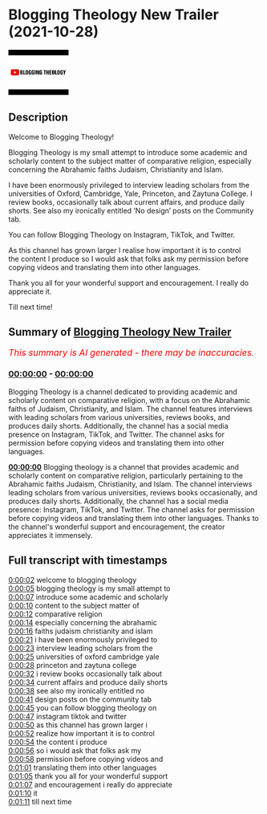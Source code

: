 # Blogging Theology New Trailer (2021-10-28)

![alt Blogging Theology New Trailer](H-UO4G-m7E0.jpg "Blogging Theology New Trailer")

## Description

Welcome to Blogging Theology! 

Blogging Theology is my small attempt to introduce some academic and scholarly content to the subject matter of comparative religion, especially concerning the Abrahamic faiths Judaism, Christianity and Islam. 

I have been enormously privileged to interview leading scholars  from the universities of Oxford, Cambridge, Yale, Princeton, and Zaytuna College. I review books, occasionally talk about current affairs, and produce daily shorts. See also my ironically entitled ‘No design’ posts on the Community tab.  

You can follow Blogging Theology on Instagram, TikTok, and Twitter.

As this channel has grown larger I realise how important it is to control the content I produce so I would ask that folks ask my permission before copying videos and translating them into other languages. 

Thank you all for your wonderful support and encouragement. I really do appreciate it. 

Till next time!

## Summary of [Blogging Theology New Trailer](https://www.youtube.com/watch?v=H-UO4G-m7E0)


*<span style="color:red; font-size:125%">This summary is AI generated - there may be inaccuracies</span>. [](/)*

### [00:00:00](https://www.youtube.com/watch?v=H-UO4G-m7E0&t=0) - [00:00:00](https://www.youtube.com/watch?v=H-UO4G-m7E0&t=0)

Blogging Theology is a channel dedicated to providing academic and scholarly content on comparative religion, with a focus on the Abrahamic faiths of Judaism, Christianity, and Islam. The channel features interviews with leading scholars from various universities, reviews books, and produces daily shorts. Additionally, the channel has a social media presence on Instagram, TikTok, and Twitter. The channel asks for permission before copying videos and translating them into other languages.

**[00:00:00](https://www.youtube.com/watch?v=H-UO4G-m7E0&t=0)** Blogging theology is a channel that provides academic and scholarly content on comparative religion, particularly pertaining to the Abrahamic faiths Judaism, Christianity, and Islam. The channel interviews leading scholars from various universities, reviews books occasionally, and produces daily shorts. Additionally, the channel has a social media presence: Instagram, TikTok, and Twitter. The channel asks for permission before copying videos and translating them into other languages. Thanks to the channel's wonderful support and encouragement, the creator appreciates it immensely.

## Full transcript with timestamps

[0:00:02](https://youtu.be/H-UO4G-m7E0?t=2) welcome to blogging theology  
[0:00:05](https://youtu.be/H-UO4G-m7E0?t=5) blogging theology is my small attempt to  
[0:00:07](https://youtu.be/H-UO4G-m7E0?t=7) introduce some academic and scholarly  
[0:00:10](https://youtu.be/H-UO4G-m7E0?t=10) content to the subject matter of  
[0:00:12](https://youtu.be/H-UO4G-m7E0?t=12) comparative religion  
[0:00:14](https://youtu.be/H-UO4G-m7E0?t=14) especially concerning the abrahamic  
[0:00:16](https://youtu.be/H-UO4G-m7E0?t=16) faiths judaism christianity and islam  
[0:00:21](https://youtu.be/H-UO4G-m7E0?t=21) i have been enormously privileged to  
[0:00:23](https://youtu.be/H-UO4G-m7E0?t=23) interview leading scholars from the  
[0:00:25](https://youtu.be/H-UO4G-m7E0?t=25) universities of oxford cambridge yale  
[0:00:28](https://youtu.be/H-UO4G-m7E0?t=28) princeton and zaytuna college  
[0:00:32](https://youtu.be/H-UO4G-m7E0?t=32) i review books occasionally talk about  
[0:00:34](https://youtu.be/H-UO4G-m7E0?t=34) current affairs and produce daily shorts  
[0:00:38](https://youtu.be/H-UO4G-m7E0?t=38) see also my ironically entitled no  
[0:00:41](https://youtu.be/H-UO4G-m7E0?t=41) design posts on the community tab  
[0:00:45](https://youtu.be/H-UO4G-m7E0?t=45) you can follow blogging theology on  
[0:00:47](https://youtu.be/H-UO4G-m7E0?t=47) instagram tiktok and twitter  
[0:00:50](https://youtu.be/H-UO4G-m7E0?t=50) as this channel has grown larger i  
[0:00:52](https://youtu.be/H-UO4G-m7E0?t=52) realize how important it is to control  
[0:00:54](https://youtu.be/H-UO4G-m7E0?t=54) the content i produce  
[0:00:56](https://youtu.be/H-UO4G-m7E0?t=56) so i would ask that folks ask my  
[0:00:58](https://youtu.be/H-UO4G-m7E0?t=58) permission before copying videos and  
[0:01:01](https://youtu.be/H-UO4G-m7E0?t=61) translating them into other languages  
[0:01:05](https://youtu.be/H-UO4G-m7E0?t=65) thank you all for your wonderful support  
[0:01:07](https://youtu.be/H-UO4G-m7E0?t=67) and encouragement i really do appreciate  
[0:01:10](https://youtu.be/H-UO4G-m7E0?t=70) it  
[0:01:11](https://youtu.be/H-UO4G-m7E0?t=71) till next time  
